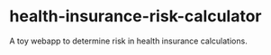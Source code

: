 # health-insurance-risk-calculator
A toy webapp to determine risk in health insurance calculations.

